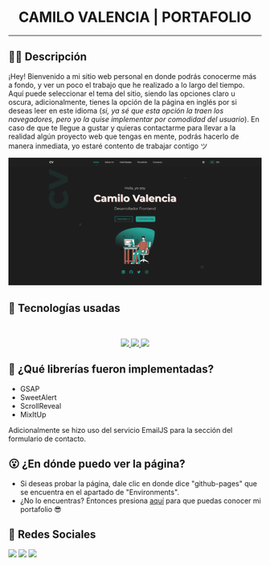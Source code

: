 <h1 align="center">CAMILO VALENCIA | PORTAFOLIO </h1>

------------

## ✍🏻 Descripción
¡Hey! Bienvenido a mi sitio web personal en donde podrás conocerme más a fondo, y ver un poco el trabajo que he realizado a lo largo del tiempo. Aquí puede seleccionar el tema del sitio, siendo las opciones claro u oscura, adicionalmente, tienes la opción de la página en inglés por si deseas leer en este idioma (*si, ya sé que esta opción la traen los navegadores, pero yo la quise implementar por comodidad del usuario*). En caso de que te llegue a gustar y quieras contactarme para llevar a la realidad algún proyecto web que tengas en mente, podrás hacerlo de manera inmediata, yo estaré contento de trabajar contigo ツ

[![Demo](https://raw.githubusercontent.com/ValenciaJCamilo/Portafolio/main/assets/img/Demo.png "Demo")](https://raw.githubusercontent.com/ValenciaJCamilo/Portafolio/main/assets/img/Demo.png "Demo")
##  🚀 Tecnologías usadas
<br/>
<p align="center"> 
    <a href="https://developer.mozilla.org/en-US/docs/Web/JavaScript" target="_blank" title="JavaScript"> <img src="https://img.icons8.com/color/48/000000/javascript.png"/> </a> 
    <a href="https://www.w3.org/html/" target="_blank"title="HTML5"> <img src="https://img.icons8.com/color/48/000000/html-5.png" width="48px"/> </a> 
	<a href="https://www.w3schools.com/css/" target="_blank" title="CSS3"> <img src="https://img.icons8.com/color/48/000000/css3.png" width="48px"/> </a> </p>


## 🤔 ¿Qué librerías fueron implementadas?
- GSAP
- SweetAlert
- ScrollReveal
- MixItUp

Adicionalmente se hizo uso del servicio EmailJS para la sección del formulario de contacto. 


## 😮 ¿En dónde puedo ver la página?
- Si deseas probar la página, dale clic en donde dice "github-pages" que se encuentra en el apartado de "Environments".
- ¿No lo encuentras? Entonces presiona [aquí](https://valenciajcamilo.github.io/Portafolio/ "aquí") para que puedas conocer mi portafolio 😎

## 🤘 Redes Sociales

<a href = "https://www.linkedin.com/in/camilo-valencia-51b719226/"><img src="https://img.icons8.com/fluent/48/000000/linkedin.png"/></a>
<a href = "https://twitter.com/Valenciajcamilo"><img src="https://img.icons8.com/fluent/48/000000/twitter.png"/></a>
<a href = "https://www.instagram.com/valenciajcamilo/"><img src="https://img.icons8.com/fluent/48/000000/instagram-new.png"/></a>
